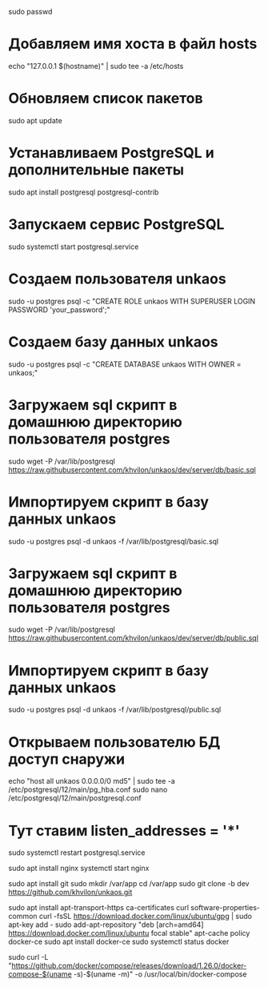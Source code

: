 sudo passwd

# Добавляем имя хоста в файл hosts
echo "127.0.0.1 $(hostname)" | sudo tee -a /etc/hosts

# Обновляем список пакетов
sudo apt update

# Устанавливаем PostgreSQL и дополнительные пакеты
sudo apt install postgresql postgresql-contrib
# Запускаем сервис PostgreSQL
sudo systemctl start postgresql.service
# Создаем пользователя unkaos
sudo -u postgres psql -c "CREATE ROLE unkaos WITH SUPERUSER LOGIN PASSWORD 'your_password';"
# Создаем базу данных unkaos
sudo -u postgres psql -c "CREATE DATABASE unkaos WITH OWNER = unkaos;"
# Загружаем sql скрипт в домашнюю директорию пользователя postgres
sudo wget -P /var/lib/postgresql https://raw.githubusercontent.com/khvilon/unkaos/dev/server/db/basic.sql
# Импортируем скрипт в базу данных unkaos
sudo -u postgres psql -d unkaos -f /var/lib/postgresql/basic.sql
# Загружаем sql скрипт в домашнюю директорию пользователя postgres
sudo wget -P /var/lib/postgresql https://raw.githubusercontent.com/khvilon/unkaos/dev/server/db/public.sql
# Импортируем скрипт в базу данных unkaos
sudo -u postgres psql -d unkaos -f /var/lib/postgresql/public.sql
# Открываем пользователю БД доступ снаружи
echo "host    all             unkaos          0.0.0.0/0               md5" | sudo tee -a /etc/postgresql/12/main/pg_hba.conf
sudo nano /etc/postgresql/12/main/postgresql.conf
# Тут ставим listen_addresses = '*'
sudo systemctl restart postgresql.service


sudo apt install nginx
systemctl start nginx

sudo apt install git
sudo mkdir /var/app
cd /var/app
sudo git clone -b dev https://github.com/khvilon/unkaos.git


sudo apt install apt-transport-https ca-certificates curl software-properties-common
curl -fsSL https://download.docker.com/linux/ubuntu/gpg | sudo apt-key add -
sudo add-apt-repository "deb [arch=amd64] https://download.docker.com/linux/ubuntu focal stable"
apt-cache policy docker-ce
sudo apt install docker-ce
sudo systemctl status docker

sudo curl -L "https://github.com/docker/compose/releases/download/1.26.0/docker-compose-$(uname -s)-$(uname -m)" -o /usr/local/bin/docker-compose

